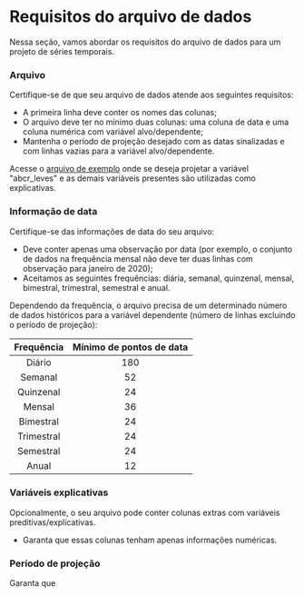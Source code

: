 # Requisitos do arquivo de dados

Nessa seção, vamos abordar os requisitos do arquivo de dados para um projeto de séries temporais. 

### Arquivo

Certifique-se de que seu arquivo de dados atende aos seguintes requisitos:

- A primeira linha deve conter os nomes das colunas;
- O arquivo deve ter no mínimo duas colunas: uma coluna de data e uma coluna numérica com variável alvo/dependente;
- Mantenha o período de projeção desejado com as datas sinalizadas e com linhas vazias para a variável alvo/dependente.

Acesse o [arquivo de exemplo](https://storage.googleapis.com/bkt-prod-4casthub/datasets/dataset-pt.xlsx) onde se deseja projetar a variável "abcr_leves" e as demais variáveis presentes são utilizadas como explicativas. 

### Informação de data

Certifique-se das informações de data do seu arquivo: 

- Deve conter apenas uma observação por data (por exemplo, o conjunto de dados na frequência mensal não deve ter duas linhas com observação para janeiro de 2020);
- Aceitamos as seguintes frequências: diária, semanal, quinzenal, mensal, bimestral, trimestral, semestral e anual.

Dependendo da frequência, o arquivo precisa de um determinado número de dados históricos para a variável dependente (número de linhas excluindo o período de projeção):

Frequência  | Mínimo de pontos de data
:---:       | :---:
Diário      | 180 
Semanal     | 52 
Quinzenal   | 24 
Mensal      | 36 
Bimestral   | 24 
Trimestral  | 24 
Semestral   | 24
Anual       | 12 

### Variáveis explicativas

Opcionalmente, o seu arquivo pode conter colunas extras com variáveis preditivas/explicativas. 

- Garanta que essas colunas tenham apenas informações numéricas. 

### Período de projeção

Garanta que 